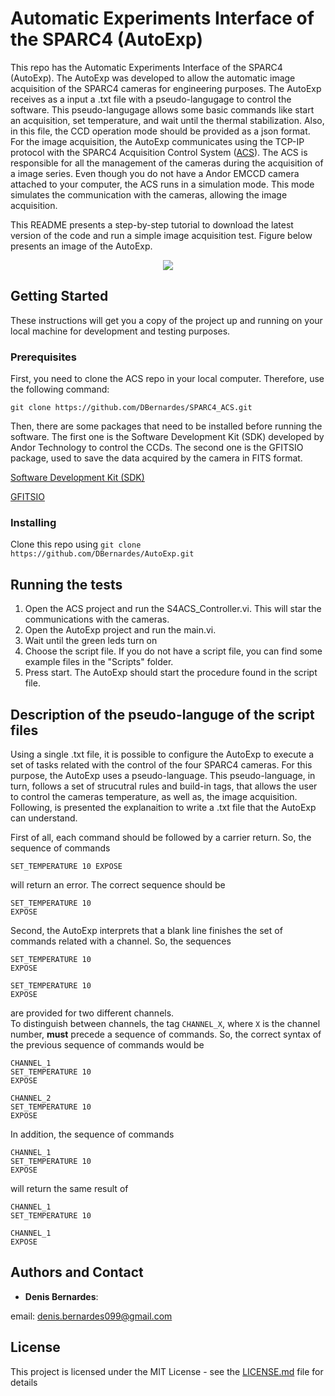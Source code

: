 Automatic Experiments Interface of the SPARC4 (AutoExp)
=======================================================

This repo has the Automatic Experiments Interface of the SPARC4 (AutoExp). The AutoExp was developed to allow the automatic image acquisition of the SPARC4 cameras for engineering purposes. The AutoExp receives as a input a .txt file with a pseudo-langugage to control the software. This pseudo-langugage allows some basic commands like start an acquisition, set temperature, and wait until the thermal stabilization. Also, in this file, the CCD operation mode should be provided as a json format. For the image acquisition, the AutoExp communicates using the TCP-IP protocol with the SPARC4 Acquisition Control System ([ACS](https://github.com/DBernardes/SPARC4_ACS)). The ACS is responsible for all the management of the cameras during the acquisition of a image series. Even though you do not have a Andor EMCCD camera attached to your computer, the ACS runs in a simulation mode. This mode simulates the communication with the cameras, allowing the image acquisition.

This README presents a step-by-step tutorial to download the latest version of the code and run a simple image acquisition test. Figure below presents an image of the AutoExp. 

<p align="center">
  <img src="https://github.com/DBernardes/AutoExp/blob/main/Images/main.png" />
</p>

## Getting Started

These instructions will get you a copy of the project up and running on your local machine for development and testing purposes. 

### Prerequisites

First, you need to clone the ACS repo in your local computer. Therefore, use the following command: 

``` git clone https://github.com/DBernardes/SPARC4_ACS.git ```

Then, there are some packages that need to be installed before running the software. The first one is the Software Development Kit (SDK) developed by Andor Technology to control the CCDs. The second one is the GFITSIO package, used to save the data acquired by the camera in FITS format. 

[Software Development Kit (SDK)](https://andor.oxinst.com/products/software-development-kit/)

[GFITSIO](https://github.com/USNavalResearchLaboratory/GFITSIO)


### Installing
Clone this repo using ``` git clone https://github.com/DBernardes/AutoExp.git ```

## Running the tests
1. Open the ACS project and run the S4ACS_Controller.vi. This will star the communications with the cameras.
2. Open the AutoExp project and run the main.vi.
3. Wait until the green leds turn on
4. Choose the script file. If you do not have a script file, you can find some example files in the "Scripts" folder.
5. Press start. The AutoExp should start the procedure found in the script file.

## Description of the pseudo-languge of the script files

Using a single .txt file, it is possible to configure the AutoExp to execute a set of tasks related with the control of the four SPARC4 cameras. For this purpose, the AutoExp uses a pseudo-language. This pseudo-language, in turn, follows a set of strucutral rules and build-in tags, that allows the user to control the cameras temperature, as well as, the image acquisition. Following, is presented the explanaition to write a .txt file that the AutoExp can understand.

First of all, each command should be followed by a carrier return. So, the sequence of commands

```properties
SET_TEMPERATURE 10 EXPOSE
```

will return an error. The correct sequence should be

```properties
SET_TEMPERATURE 10
EXPOSE
```

Second, the AutoExp interprets that a blank line finishes the set of commands related with a channel. So, the sequences

```properties
SET_TEMPERATURE 10
EXPOSE

SET_TEMPERATURE 10
EXPOSE
```

are provided for two different channels.  
To distinguish between channels, the tag ```CHANNEL_X```, where ```X``` is the channel number, **must** precede a sequence of commands.
So, the correct syntax of the previous sequence of commands would be 

```properties
CHANNEL_1
SET_TEMPERATURE 10
EXPOSE

CHANNEL_2
SET_TEMPERATURE 10
EXPOSE
```

In addition, the sequence of commands

```properties
CHANNEL_1
SET_TEMPERATURE 10
EXPOSE
```

will return the same result of

```properties
CHANNEL_1
SET_TEMPERATURE 10

CHANNEL_1
EXPOSE
```



 


## Authors and Contact

* **Denis Bernardes**: 

email: denis.bernardes099@gmail.com 

## License

This project is licensed under the MIT License - see the [LICENSE.md](LICENSE.md) file for details





